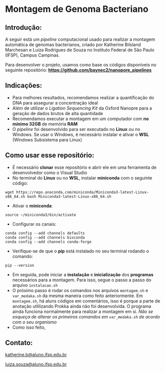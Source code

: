 # Montagem de Genoma Bacteriano
## Introdução:

A seguir está um _pipeline_ computacional usado para realizar a montagem automática de genomas bacterianos, criado por Katherine Bilsland Marchesan e Luiza Rodrigues de Souza no Instituto Federal de São Paulo (IFSP), Campus Campinas.

Para desenvolver o projeto, usamos como base os códigos disponíveis no seguinte repositório:
**https://github.com/baynec2/nanopore_pipelines**

## Indicações:
- Para melhores resultados, recomendamos realizar a quantificação do DNA para assegurar a concentração ideal
- Além de utilizar o _Ligation Sequencing Kit_ da Oxford Nanopre para a geração de dados brutos de alta quantidade
- Recomendamos executar a montagem em um computador com **no mínimo 32GB** de memória **RAM**
- O _pipeline_ foi desenvolvido para ser executado no **Linux** ou no Windows. Se usar o Windows, é necessário instalar e ativar o **WSL** (Windows Subsistema para Linux)

## Como usar esse repositório:
- É necessário **clonar** esse repositório e abrir ele em uma ferramenta de desenvolvedor como o Visual Studio
- No terminal do **Linux** ou no **WSL**, instalar **miniconda** com o seguinte código:
```
wget https://repo.anaconda.com/miniconda/Miniconda3-latest-Linux-x86_64.sh bash Miniconda3-latest-Linux-x86_64.sh
```
- Ativar o **miniconda**:
```
source ~/miniconda3/bin/activate
```
- Configurar os canais:
```
conda config --add channels defaults
conda config --add channels bioconda
conda config --add channels conda-forge 
```
- Verifique-se de que o **pip** está instalado no seu terminal rodando o comando:
```
pip --version
```
- Em seguida, pode iniciar a **instalação** e **inicialização** dos **programas** necessários para a montagem. Para isso, segue o passo a passo do arquivo ```instalacao.sh```
- O próximo passo é rodar os comandos nos arquivos ```montagem.sh``` e ```var_medaka.sh``` da mesma maneira como feito anteriormente. Em ```montagem.sh```, há aluns códigos em comentários, isso é porque a parte de anotação utlilizando Prokka ainda não foi desenvolvida. O programa ainda funciona normalmente para realizar a montagem em si. *Não se esqueça de alterar os primeiros comandos em ```var_medaka.sh``` de acordo com o seu organismo* 
- Como isso feito, 

## Contato:
katherine.b@aluno.ifsp.edu.br

luiza.souza@aluno.ifsp.edu.br
